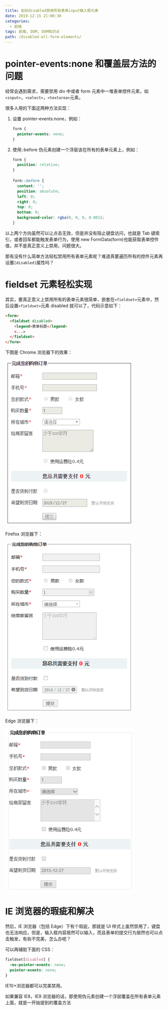 ```yaml
---
title: 如何disabled禁用所有表单input输入框元素
date: 2019-12-15 21:00:30
categories:
  - 前端
tags: 前端, DOM, DOM知识点
path: /disabled-all-form-elements/
---
```


# pointer-events:none 和覆盖层方法的问题

经常会遇到需求，需要禁用 div 中或者 form 元素中一堆表单控件元素，如`<input>`，`<select>`，`<textarea>`元素。

很多人用的下面这两种方法实现：

1. 设置 pointer-events:none，例如：
   ```css
   form {
     pointer-events: none;
   }
   ```
2. 使用::before 伪元素创建一个浮层该在所有的表单元素上，例如：

   ```css
   form {
     position: relative;
   }

   form::before {
     content: '';
     position: absolute;
     left: 0;
     right: 0;
     top: 0;
     bottom: 0;
     background-color: rgba(0, 0, 0, 0.001);
   }
   ```

以上两个方向虽然可以让点击无效，但是并没有阻止键盘访问，也就是 Tab 键索引，或者回车都能触发表单行为，使用 new FormData(form)也能获取表单控件值，并不是真正意义上禁用，问题很大。

那有没有什么简单方法轻松禁用所有表单元素呢？难道真要遍历所有的控件元素再设置`[disabled]`属性吗？

# fieldset 元素轻松实现

其实，要真正意义上禁用所有的表单元素很简单，嵌套在`<fieldset>`元素中，然后设置`<fieldset>`元素 disabled 就可以了，代码示意如下：

```html
<form>
  <fieldset disabled>
    <legend>表单标题</legend>
    <...>
  </fieldset>
</form>
```

下图是 Chrome 浏览器下的效果：

![](2019-12-15-21-05-19.png)

Firefox 浏览器下：

![](2019-12-15-21-05-37.png)

Edge 浏览器下：

![](2019-12-15-21-05-58.png)

# IE 浏览器的瑕疵和解决

然后，IE 浏览器（包括 Edge）下有个瑕疵，那就是 UI 样式上虽然禁用了，键盘也无法响应，但是，输入框内容居然可以输入，而且表单的提交行为居然也可以点击触发，有些不完美，怎么办呢？

可以再辅助下面的 CSS：

```css
fieldset[disabled] {
  -ms-pointer-events: none;
  pointer-events: none;
}
```

IE10+浏览器都可以完美禁用。

如果兼容 IE8，IE9 浏览器的话，那使用伪元素创建一个浮层覆盖在所有表单元素上面，就是一开始提到的覆盖方法
